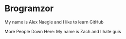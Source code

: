 Brogramzor
==========

My name is Alex Naegle and I like to learn GitHub

More People Down Here:
My name is Zach and I hate guis